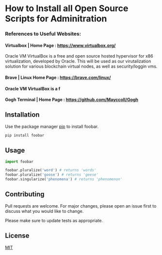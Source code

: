 # How to Install all Open Source Scripts for Adminitration

### References to Useful Websites:

#### Virtualbox | Home Page      : https://www.virtualbox.org/
Oracle VM VirtualBox is a free and open source hosted hypervisor for x86 virtualization, developed by Oracle. This will be used as our virutalization solution for various blockchain virtual nodes, as well as security/loggin vms.
#### Brave | Linux Home Page     : https://brave.com/linux/
#### Oracle VM VirtualBox is a f
#### Gogh Terminal | Home Page   : https://github.com/Mayccoll/Gogh

## Installation

Use the package manager [pip](https://pip.pypa.io/en/stable/) to install foobar.

```bash
pip install foobar
```

## Usage

```python
import foobar

foobar.pluralize('word') # returns 'words'
foobar.pluralize('goose') # returns 'geese'
foobar.singularize('phenomena') # returns 'phenomenon'
```

## Contributing
Pull requests are welcome. For major changes, please open an issue first to discuss what you would like to change.

Please make sure to update tests as appropriate.

## License
[MIT](https://choosealicense.com/licenses/mit/)
